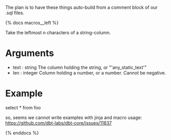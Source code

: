 The plan is to have these things auto-build from a comment block of our .sql files.

{% docs macros__left %}

Take the leftmost n characters of a string-column.

# Arguments
- text : string
    The column holding the string, or "'any_static_text'"
- len : integer
    Column holding a number, or a number. Cannot be negative.

# Example

select * from foo

so, seems we cannot write examples with jinja and macro usage:
https://github.com/dbt-labs/dbt-core/issues/11837



{% enddocs %}

